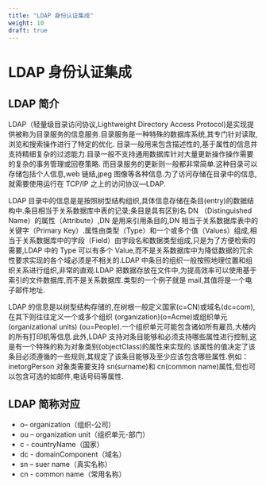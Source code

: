 ```yaml
---
title: "LDAP 身份认证集成"
weight: 10
draft: true
---
```


# LDAP 身份认证集成

## LDAP 简介

LDAP（轻量级目录访问协议,Lightweight Directory Access Protocol)是实现提供被称为目录服务的信息服务.目录服务是一种特殊的数据库系统,其专门针对读取,浏览和搜索操作进行了特定的优化.
目录一般用来包含描述性的,基于属性的信息并支持精细复杂的过滤能力.目录一般不支持通用数据库针对大量更新操作操作需要的复杂的事务管理或回卷策略.
而目录服务的更新则一般都非常简单.这种目录可以存储包括个人信息,web 链结,jpeg 图像等各种信息.为了访问存储在目录中的信息,就需要使用运行在 TCP/IP 之上的访问协议—LDAP.

LDAP 目录中的信息是是按照树型结构组织,具体信息存储在条目(entry)的数据结构中.条目相当于关系数据库中表的记录;条目是具有区别名 DN （Distinguished Name）的属性（Attribute）,DN 是用来引用条目的,DN 相当于关系数据库表中的关键字（Primary Key）.属性由类型（Type）和一个或多个值（Values）组成,相当于关系数据库中的字段（Field）由字段名和数据类型组成,只是为了方便检索的需要,LDAP 中的 Type 可以有多个 Value,而不是关系数据库中为降低数据的冗余性要求实现的各个域必须是不相关的.LDAP 中条目的组织一般按照地理位置和组织关系进行组织,非常的直观.LDAP 把数据存放在文件中,为提高效率可以使用基于索引的文件数据库,而不是关系数据库.类型的一个例子就是 mail,其值将是一个电子邮件地址.

LDAP 的信息是以树型结构存储的,在树根一般定义国家(c=CN)或域名(dc=com),在其下则往往定义一个或多个组织 (organization)(o=Acme)或组织单元(organizational units) (ou=People).一个组织单元可能包含诸如所有雇员,大楼内的所有打印机等信息.此外,LDAP 支持对条目能够和必须支持哪些属性进行控制,这是有一个特殊的称为对象类别(objectClass)的属性来实现的.该属性的值决定了该条目必须遵循的一些规则,其规定了该条目能够及至少应该包含哪些属性.例如：inetorgPerson 对象类需要支持 sn(surname)和 cn(common name)属性,但也可以包含可选的如邮件,电话号码等属性.

## LDAP 简称对应

- o– organization（组织-公司）
- ou – organization unit（组织单元-部门）
- c - countryName（国家）
- dc - domainComponent（域名）
- sn – suer name（真实名称）
- cn - common name（常用名称）
